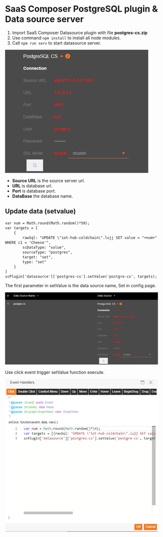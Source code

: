 # SaaS Composer PostgreSQL plugin & Data source server  

1. Import SaaS Composer Datasource plugin with file **postgres-cs.zip**  
2. Use command `npm install` to install all node modules.  
3. Call `npm run serv` to start datasource server.  

![setting](./readmeImg/setting.png)  

- **Source URL** is the source server url.  
- **URL** is database url.  
- **Port** is database port.  
- **DataBase** the database name.  

## Update data (setvalue)

    var num = Math.round(Math.random()*50);
    var targets = [
        {
            rawSql: "UPDATE \"iot-hub-coldchain\".lujj SET value = "+num+" WHERE c1 = 'Cheese'",
            scDataType: "value",
            sourceType: "postgres",
            target: "set",
            type: "set"
        }
    ]
    scPlugin['datasource']['postgres-cs'].setValue('postgre-cs', targets);

The first parameter in setValue is the data source name, Set in config page.  

![setting](./readmeImg/sourceName.png) 

Use click event trigger setValue function execute.

![setting](./readmeImg/setValue.png) 
